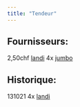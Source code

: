 ```yaml
---
title: "Tendeur"
---
```



## Fournisseurs:
2,50chf [landi](notes/utilisateurs/fournisseurs/landi.md) 4x
[jumbo](notes/utilisateurs/fournisseurs/jumbo.md)

## Historique:
131021 4x [landi](notes/utilisateurs/fournisseurs/landi.md) 